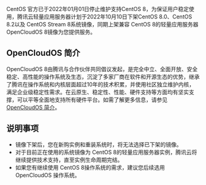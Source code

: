 CentOS 官方已于2022年01月01日停止维护支持CentOS 8，为保证用户稳定使用，腾讯云轻量应用服务器计划于2022年10月10日下架CentOS 8.0、CentOS 8.2以及 CentOS Stream 8系统镜像，同期上架兼容 CentOS 8的轻量应用服务器 OpenCloudOS 8镜像为您提供服务。

## OpenCloudOS 简介
OpenCloudOS 8由腾讯与合作伙伴共同倡议发起，是完全中立、全面开放、安全稳定、高性能的操作系统及生态，沉淀了多家厂商在软件和开源生态的优势，继承了腾讯在操作系统和内核层面超过10年的技术积累，并使用社区独立维护内核，满足企业级稳定性需求。在云原生、稳定性、性能、硬件支持等方面均有坚实支撑，可以平等全面地支持所有硬件平台。如需了解更多信息，请参见 [OpenCloudOS 简介](https://cloud.tencent.com/document/product/1207/79254#OpenCloudOS)。

## 说明事项
- 镜像下架后，您在新购实例和重装系统时，将无法选择已下架的镜像。
- 对于目前正在使用的系统镜像为 CentOS 8的轻量应用服务器实例，腾讯云将继续提供技术支持，直至实例生命周期完结。
- 如果您有继续使用 CentOS 8操作系统的需求，建议您后续选用 OpenCloudOS 操作系统。





